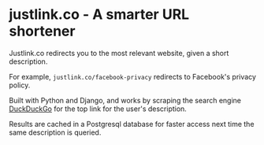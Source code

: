# justlink.co - A smarter URL shortener

Justlink.co redirects you to the most relevant website, given a short description.

For example, `justlink.co/facebook-privacy` redirects to Facebook's privacy policy.

Built with Python and Django, and works by scraping the search engine [DuckDuckGo](https://www.duckduckgo.com/) for the top link for the user's description.

Results are cached in a Postgresql database for faster access next time the same description is queried.

